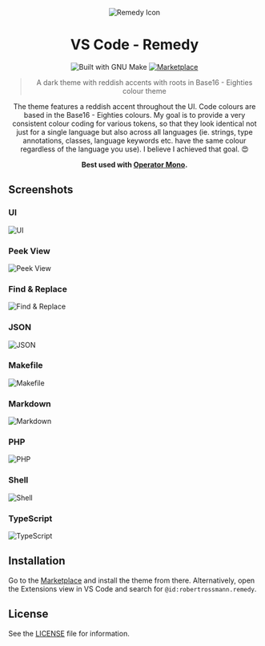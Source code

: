 <div align="center">

![Remedy Icon][remedy-icon]

# VS Code - Remedy

![Built with GNU Make][make-badge]
[![Marketplace][marketplace-badge]][marketplace-link]

> A dark theme with reddish accents with roots in Base16 - Eighties colour theme

The theme features a reddish accent throughout the UI. Code colours are based in the Base16 -
Eighties colours. My goal is to provide a very consistent colour coding for various tokens, so that
they look identical not just for a single language but also across all languages (ie. strings, type
annotations, classes, language keywords etc. have the same colour regardless of the language you
use). I believe I achieved that goal. 😍

**Best used with [Operator Mono][operator-link].**

</div>

## Screenshots

### UI

![UI][sceen-ui]

### Peek View

![Peek View][screen-peek-view]

### Find & Replace

![Find & Replace][screen-find-replace]

### JSON

![JSON][screen-json]

### Makefile

![Makefile][screen-makefile]

### Markdown

![Markdown][screen-markdown]

### PHP

![PHP][screen-php]

### Shell

![Shell][screen-shell]

### TypeScript

![TypeScript][screen-typescript]

## Installation

Go to the [Marketplace][marketplace-link] and install the theme from there. Alternatively, open the Extensions view in
VS Code and search for `@id:robertrossmann.remedy`.

## License

See the [LICENSE](LICENSE) file for information.

[make-badge]: https://img.shields.io/badge/Built%20with-GNU%20Make-brightgreen.svg?style=flat-square
[remedy-icon]: https://raw.githubusercontent.com/robertrossmann/vscode-remedy/master/resources/vscode-remedy-icon.png
[marketplace-badge]: https://img.shields.io/badge/Download%20On-Marketplace-brightgreen.svg?style=flat-square
[marketplace-link]: https://marketplace.visualstudio.com/items?itemName=robertrossmann.remedy
[operator-link]: https://www.typography.com/fonts/operator/styles/operatormono
[sceen-ui]: https://raw.githubusercontent.com/robertrossmann/vscode-remedy/master/resources/screenshots/ui.png
[screen-peek-view]: https://raw.githubusercontent.com/robertrossmann/vscode-remedy/master/resources/screenshots/peek-view.png
[screen-find-replace]: https://raw.githubusercontent.com/robertrossmann/vscode-remedy/master/resources/screenshots/find-replace.png
[screen-json]: https://raw.githubusercontent.com/robertrossmann/vscode-remedy/master/resources/screenshots/json.png
[screen-makefile]: https://raw.githubusercontent.com/robertrossmann/vscode-remedy/master/resources/screenshots/makefile.png
[screen-markdown]: https://raw.githubusercontent.com/robertrossmann/vscode-remedy/master/resources/screenshots/markdown.png
[screen-php]: https://raw.githubusercontent.com/robertrossmann/vscode-remedy/master/resources/screenshots/php.png
[screen-shell]: https://raw.githubusercontent.com/robertrossmann/vscode-remedy/master/resources/screenshots/shell.png
[screen-typescript]: https://raw.githubusercontent.com/robertrossmann/vscode-remedy/master/resources/screenshots/typescript.png

